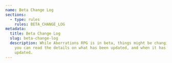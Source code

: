 ```yaml
---
name: Beta Change Log
sections:
  - type: rules
    rules: BETA_CHANGE_LOG
metadata:
  title: Beta Change Log
  slug: beta-change-log
  description: While Aberrations RPG is in beta, things might be changing. Here
    you can read the details on what has been updated, and when it has been
    updated.
---
```

